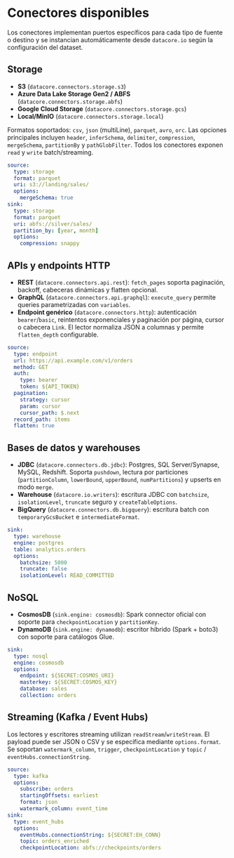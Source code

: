 # Conectores disponibles

Los conectores implementan puertos específicos para cada tipo de fuente o destino y se instancian automáticamente desde `datacore.io` según la configuración del dataset.

## Storage
- **S3** (`datacore.connectors.storage.s3`)
- **Azure Data Lake Storage Gen2 / ABFS** (`datacore.connectors.storage.abfs`)
- **Google Cloud Storage** (`datacore.connectors.storage.gcs`)
- **Local/MinIO** (`datacore.connectors.storage.local`)

Formatos soportados: `csv`, `json` (multiLine), `parquet`, `avro`, `orc`. Las opciones principales incluyen `header`, `inferSchema`, `delimiter`, `compression`, `mergeSchema`, `partitionBy` y `pathGlobFilter`. Todos los conectores exponen `read` y `write` batch/streaming.

```yaml
source:
  type: storage
  format: parquet
  uri: s3://landing/sales/
  options:
    mergeSchema: true
sink:
  type: storage
  format: parquet
  uri: abfs://silver/sales/
  partition_by: [year, month]
  options:
    compression: snappy
```

## APIs y endpoints HTTP
- **REST** (`datacore.connectors.api.rest`): `fetch_pages` soporta paginación, backoff, cabeceras dinámicas y flatten opcional.
- **GraphQL** (`datacore.connectors.api.graphql`): `execute_query` permite queries parametrizadas con `variables`.
- **Endpoint genérico** (`datacore.connectors.http`): autenticación `bearer`/`basic`, reintentos exponenciales y paginación por página, cursor o cabecera `Link`. El lector normaliza JSON a columnas y permite `flatten_depth` configurable.

```yaml
source:
  type: endpoint
  url: https://api.example.com/v1/orders
  method: GET
  auth:
    type: bearer
    token: ${API_TOKEN}
  pagination:
    strategy: cursor
    param: cursor
    cursor_path: $.next
  record_path: items
  flatten: true
```

## Bases de datos y warehouses
- **JDBC** (`datacore.connectors.db.jdbc`): Postgres, SQL Server/Synapse, MySQL, Redshift. Soporta `pushdown`, lectura por particiones (`partitionColumn`, `lowerBound`, `upperBound`, `numPartitions`) y upserts en modo `merge`.
- **Warehouse** (`datacore.io.writers`): escritura JDBC con `batchsize`, `isolationLevel`, `truncate` seguro y `createTableOptions`.
- **BigQuery** (`datacore.connectors.db.bigquery`): escritura batch con `temporaryGcsBucket` e `intermediateFormat`.

```yaml
sink:
  type: warehouse
  engine: postgres
  table: analytics.orders
  options:
    batchsize: 5000
    truncate: false
    isolationLevel: READ_COMMITTED
```

## NoSQL
- **CosmosDB** (`sink.engine: cosmosdb`): Spark connector oficial con soporte para `checkpointLocation` y `partitionKey`.
- **DynamoDB** (`sink.engine: dynamodb`): escritor híbrido (Spark + boto3) con soporte para catálogos Glue.

```yaml
sink:
  type: nosql
  engine: cosmosdb
  options:
    endpoint: ${SECRET:COSMOS_URI}
    masterkey: ${SECRET:COSMOS_KEY}
    database: sales
    collection: orders
```

## Streaming (Kafka / Event Hubs)
Los lectores y escritores streaming utilizan `readStream`/`writeStream`. El payload puede ser JSON o CSV y se especifica mediante `options.format`. Se soportan `watermark_column`, `trigger`, `checkpointLocation` y `topic` / `eventHubs.connectionString`.

```yaml
source:
  type: kafka
  options:
    subscribe: orders
    startingOffsets: earliest
    format: json
    watermark_column: event_time
sink:
  type: event_hubs
  options:
    eventHubs.connectionString: ${SECRET:EH_CONN}
    topic: orders_enriched
    checkpointLocation: abfs://checkpoints/orders
```
